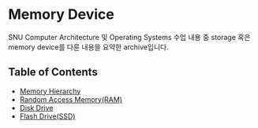# Memory Device

SNU Computer Architecture 및 Operating Systems 수업 내용 중 storage 혹은 memory device를 다룬 내용을 요약한 archive입니다.

## Table of Contents

* [Memory Hierarchy](01_hierarchy.md)
* [Random Access Memory(RAM)](02_ram.md)
* [Disk Drive](03_disk.md)
* [Flash Drive(SSD)](04_flash.md)
